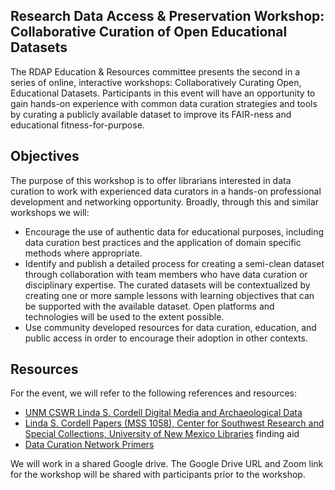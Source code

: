 ## Research Data Access & Preservation Workshop: Collaborative Curation of Open Educational Datasets

The RDAP Education & Resources committee presents the second in a series of online, interactive workshops: Collaboratively Curating Open, Educational Datasets. Participants in this event will have an opportunity to gain hands-on experience with common data curation strategies and tools by curating a publicly available dataset to improve its FAIR-ness and educational fitness-for-purpose.

## Objectives

The purpose of this workshop is to offer librarians interested in data curation to work with experienced data curators in a hands-on professional development and networking opportunity. Broadly, through this and similar workshops we will:

* Encourage the use of authentic data for educational purposes, including data curation best practices and the application of domain specific methods where appropriate.
* Identify and publish a detailed process for creating a semi-clean dataset through collaboration with team members who have data curation or disciplinary expertise. The curated datasets will be contextualized by creating one or more sample lessons with learning objectives that can be supported with the available dataset. Open platforms and technologies will be used to the extent possible.
* Use community developed resources for data curation, education, and public access in order to encourage their adoption in other contexts.


## Resources

For the event, we will refer to the following references and resources:

* [UNM CSWR Linda S. Cordell Digital Media and Archaeological Data](https://econtent.unm.edu/digital/collection/cordell)
* [Linda S. Cordell Papers (MSS 1058), Center for Southwest Research and Special Collections, University of New Mexico Libraries](https://rmoa.unm.edu/docviewer.php?docId=nmumss1058bc.xml) finding aid
* [Data Curation Network Primers](https://datacurationnetwork.org/resources/data-curation-primers/)

We will work in a shared Google drive. The Google Drive URL and Zoom link for the workshop will be shared with participants prior to the workshop.
